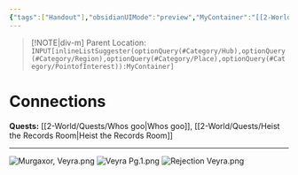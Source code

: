 ```yaml
---
{"tags":["Handout"],"obsidianUIMode":"preview","MyContainer":"[[2-World/Hubs/Neverwood Academy.md|Neverwood Academy]]","image":"Murgaxor, Veyra.png","dg-publish":true,"Connected_Quests":["[[2-World/Quests/Whos goo.md|Whos goo]]","[[2-World/Quests/Heist the Records Room.md|Heist the Records Room]]"],"dg-path":"Player Handouts/Murgaxor Student Records/Veyra Murgaxor Student Records.md","permalink":"/player-handouts/murgaxor-student-records/veyra-murgaxor-student-records/","dgPassFrontmatter":true,"updated":"2025-10-02T15:35:48.000+01:00"}
---
```






> [!NOTE|div-m] Parent Location: `INPUT[inlineListSuggester(optionQuery(#Category/Hub),optionQuery(#Category/Region),optionQuery(#Category/Place),optionQuery(#Category/PointofInterest)):MyContainer]`
 

# Connections

**Quests:** [[2-World/Quests/Whos goo\|Whos goo]], [[2-World/Quests/Heist the Records Room\|Heist the Records Room]]

---

![Murgaxor, Veyra.png](/img/user/z_Assets/Murgaxor%20Lore/Murgaxor%20Student%20Records/Murgaxor,%20Veyra.png)
![Veyra Pg.1.png](/img/user/z_Assets/Murgaxor%20Lore/Murgaxor%20Student%20Records/Veyra%20Pg.1.png)
![Rejection Veyra.png](/img/user/z_Assets/Murgaxor%20Lore/Murgaxor%20Student%20Records/Rejection%20Veyra.png)
